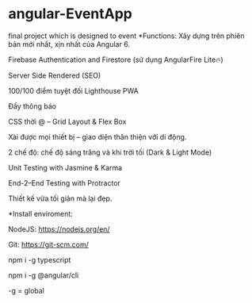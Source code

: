 # angular-EventApp
final project which is designed to event
*Functions:
Xây dựng trên phiên bản mới nhất, xịn nhất của Angular 6.

Firebase Authentication and Firestore (sử dụng AngularFire Lite🔥)

Server Side Rendered (SEO)

100/100 điểm tuyệt đối Lighthouse PWA

Đẩy thông báo

CSS thời @ – Grid Layout & Flex Box

Xài được mọi thiết bị – giao diện thân thiện với di động.

2 chế độ: chế độ sáng trăng và khi trời tối (Dark & Light Mode)

Unit Testing with Jasmine & Karma

End-2–End Testing with Protractor

Thiết kế vừa tối giản mà lại đẹp.

*Install enviroment:

NodeJS: https://nodejs.org/en/

Git: https://git-scm.com/

npm i -g typescript

npm i -g @angular/cli

-g = global
